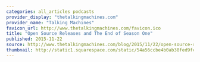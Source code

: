 ```yaml
---
categories: all_articles podcasts
provider_display: "thetalkingmachines.com"
provider_name: "Talking Machines"
favicon_url: http://www.thetalkingmachines.com/favicon.ico
title: "Open Source Releases and The End of Season One"
published: 2015-11-22
source: http://www.thetalkingmachines.com/blog/2015/11/22/open-source-releases-and-the-end-of-season-one
thumbnail: http://static1.squarespace.com/static/54a56ccbe4b0ab38fed9fc81/t/54a71049e4b010b9ae295e8c/1420234827325/1500w/talking+machines+large.png
---
```

